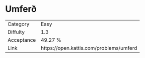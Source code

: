 # Umferð

<table>
    <tr>
        <td>Category</td>
        <td>Easy</td>
    </tr>
    <tr>
        <td>Diffulty</td>
        <td>1.3</td>
    </tr>
    <tr>
        <td>Acceptance</td>
        <td>49.27 %</td>
    </tr>
    <tr>
        <td>Link</td>
        <td>https://open.kattis.com/problems/umferd</td>
    </tr>
</table>